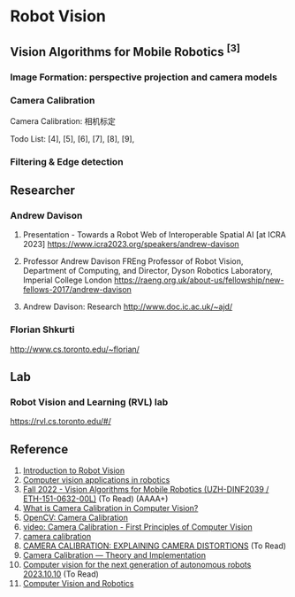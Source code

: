 # Robot Vision

## Vision Algorithms for Mobile Robotics <sup>[3]</sup>



### Image Formation: perspective projection and camera models

### Camera Calibration
Camera Calibration: 相机标定

Todo List: [4], [5], [6], [7], [8], [9], 

### Filtering & Edge detection

## Researcher

### Andrew Davison
1. Presentation - Towards a Robot Web of Interoperable Spatial AI [at ICRA 2023]
https://www.icra2023.org/speakers/andrew-davison

2. Professor Andrew Davison FREng
Professor of Robot Vision, Department of Computing, and Director, Dyson Robotics Laboratory, Imperial College London
https://raeng.org.uk/about-us/fellowship/new-fellows-2017/andrew-davison

3. Andrew Davison: Research
http://www.doc.ic.ac.uk/~ajd/

### Florian Shkurti
http://www.cs.toronto.edu/~florian/

## Lab

### Robot Vision and Learning (RVL) lab 
https://rvl.cs.toronto.edu/#/

## Reference
1. [Introduction to Robot Vision](https://www.youtube.com/watch?v=61NEsd4QlfY)
2. [Computer vision applications in robotics](https://www.superannotate.com/blog/computer-vision-robotics)
3. [Fall 2022 - Vision Algorithms for Mobile Robotics (UZH-DINF2039 / ETH-151-0632-00L)](https://rpg.ifi.uzh.ch/teaching.html) (To Read) (AAAA+)
4. [What is Camera Calibration in Computer Vision?](https://www.analyticsvidhya.com/blog/2021/10/a-comprehensive-guide-for-camera-calibration-in-computer-vision/)
5. [OpenCV: Camera Calibration](https://docs.opencv.org/4.8.0/dc/dbb/tutorial_py_calibration.html)
6. [video: Camera Calibration - First Principles of Computer Vision](https://www.youtube.com/watch?v=GUbWsXU1mac)
7. [camera calibration](https://ethz.ch/content/dam/ethz/special-interest/mavt/dynamic-systems-n-control/idsc-dam/Lectures/amod/AMOD_2020/20201026-04%20-%20ETHZ%20-%20Camera%20Calibration.pdf)
8. [CAMERA CALIBRATION: EXPLAINING CAMERA DISTORTIONS](https://ori.codes/artificial-intelligence/camera-calibration/camera-distortions/) (To Read)
9. [Camera Calibration — Theory and Implementation](https://medium.com/analytics-vidhya/camera-calibration-theory-and-implementation-b253dad449fb)
10. [Computer vision for the next generation of autonomous robots 2023.10.10](https://www.youtube.com/watch?v=_XxVknqI1wk) (To Read)
11. [Computer Vision and Robotics](https://medium.com/@lukekerbs/computer-vision-and-robotics-f10c4ea16d44)




